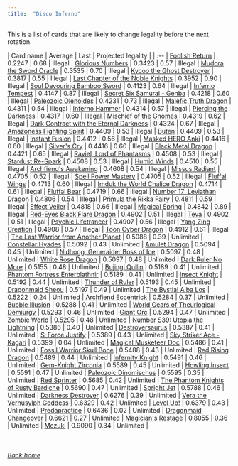 ```yaml
---
title:  "Disco Inferno"
---
```


This is a list of cards that are likely to change legality before the next rotation.

| Card name | Average | Last | Projected legality |
| :-- |
[Foolish Return](https://db.ygoprodeck.com/card/?search=Foolish%20Return) | 0.2247 | 0.68 | Illegal |
[Glorious Numbers](https://db.ygoprodeck.com/card/?search=Glorious%20Numbers) | 0.3423 | 0.57 | Illegal |
[Mudora the Sword Oracle](https://db.ygoprodeck.com/card/?search=Mudora%20the%20Sword%20Oracle) | 0.3535 | 0.70 | Illegal |
[Kycoo the Ghost Destroyer](https://db.ygoprodeck.com/card/?search=Kycoo%20the%20Ghost%20Destroyer) | 0.3817 | 0.55 | Illegal |
[Last Chapter of the Noble Knights](https://db.ygoprodeck.com/card/?search=Last%20Chapter%20of%20the%20Noble%20Knights) | 0.3952 | 0.90 | Illegal |
[Soul Devouring Bamboo Sword](https://db.ygoprodeck.com/card/?search=Soul%20Devouring%20Bamboo%20Sword) | 0.4123 | 0.64 | Illegal |
[Inferno Tempest](https://db.ygoprodeck.com/card/?search=Inferno%20Tempest) | 0.4147 | 0.87 | Illegal |
[Secret Six Samurai - Genba](https://db.ygoprodeck.com/card/?search=Secret%20Six%20Samurai%20-%20Genba) | 0.4218 | 0.60 | Illegal |
[Paleozoic Olenoides](https://db.ygoprodeck.com/card/?search=Paleozoic%20Olenoides) | 0.4231 | 0.73 | Illegal |
[Malefic Truth Dragon](https://db.ygoprodeck.com/card/?search=Malefic%20Truth%20Dragon) | 0.4311 | 0.54 | Illegal |
[Inferno Hammer](https://db.ygoprodeck.com/card/?search=Inferno%20Hammer) | 0.4314 | 0.57 | Illegal |
[Piercing the Darkness](https://db.ygoprodeck.com/card/?search=Piercing%20the%20Darkness) | 0.4317 | 0.60 | Illegal |
[Mischief of the Gnomes](https://db.ygoprodeck.com/card/?search=Mischief%20of%20the%20Gnomes) | 0.4319 | 0.62 | Illegal |
[Dark Contract with the Eternal Darkness](https://db.ygoprodeck.com/card/?search=Dark%20Contract%20with%20the%20Eternal%20Darkness) | 0.4324 | 0.67 | Illegal |
[Amazoness Fighting Spirit](https://db.ygoprodeck.com/card/?search=Amazoness%20Fighting%20Spirit) | 0.4409 | 0.53 | Illegal |
[Buten](https://db.ygoprodeck.com/card/?search=Buten) | 0.4409 | 0.53 | Illegal |
[Instant Fusion](https://db.ygoprodeck.com/card/?search=Instant%20Fusion) | 0.4412 | 0.56 | Illegal |
[Masked HERO Anki](https://db.ygoprodeck.com/card/?search=Masked%20HERO%20Anki) | 0.4416 | 0.60 | Illegal |
[Silver's Cry](https://db.ygoprodeck.com/card/?search=Silver's%20Cry) | 0.4416 | 0.60 | Illegal |
[Black Metal Dragon](https://db.ygoprodeck.com/card/?search=Black%20Metal%20Dragon) | 0.4421 | 0.65 | Illegal |
[Raviel, Lord of Phantasms](https://db.ygoprodeck.com/card/?search=Raviel,%20Lord%20of%20Phantasms) | 0.4508 | 0.53 | Illegal |
[Stardust Re-Spark](https://db.ygoprodeck.com/card/?search=Stardust%20Re-Spark) | 0.4508 | 0.53 | Illegal |
[Humid Winds](https://db.ygoprodeck.com/card/?search=Humid%20Winds) | 0.4510 | 0.55 | Illegal |
[Archfiend's Awakening](https://db.ygoprodeck.com/card/?search=Archfiend's%20Awakening) | 0.4608 | 0.54 | Illegal |
[Missus Radiant](https://db.ygoprodeck.com/card/?search=Missus%20Radiant) | 0.4705 | 0.52 | Illegal |
[Spell Power Mastery](https://db.ygoprodeck.com/card/?search=Spell%20Power%20Mastery) | 0.4705 | 0.52 | Illegal |
[Fluffal Wings](https://db.ygoprodeck.com/card/?search=Fluffal%20Wings) | 0.4713 | 0.60 | Illegal |
[Imduk the World Chalice Dragon](https://db.ygoprodeck.com/card/?search=Imduk%20the%20World%20Chalice%20Dragon) | 0.4714 | 0.61 | Illegal |
[Fluffal Bear](https://db.ygoprodeck.com/card/?search=Fluffal%20Bear) | 0.4719 | 0.66 | Illegal |
[Number 17: Leviathan Dragon](https://db.ygoprodeck.com/card/?search=Number%2017:%20Leviathan%20Dragon) | 0.4806 | 0.54 | Illegal |
[Primula the Rikka Fairy](https://db.ygoprodeck.com/card/?search=Primula%20the%20Rikka%20Fairy) | 0.4811 | 0.59 | Illegal |
[Effect Veiler](https://db.ygoprodeck.com/card/?search=Effect%20Veiler) | 0.4818 | 0.66 | Illegal |
[Magical Spring](https://db.ygoprodeck.com/card/?search=Magical%20Spring) | 0.4842 | 0.89 | Illegal |
[Red-Eyes Black Flare Dragon](https://db.ygoprodeck.com/card/?search=Red-Eyes%20Black%20Flare%20Dragon) | 0.4902 | 0.51 | Illegal |
[Teva](https://db.ygoprodeck.com/card/?search=Teva) | 0.4902 | 0.51 | Illegal |
[Psychic Lifetrancer](https://db.ygoprodeck.com/card/?search=Psychic%20Lifetrancer) | 0.4907 | 0.56 | Illegal |
[Yang Zing Creation](https://db.ygoprodeck.com/card/?search=Yang%20Zing%20Creation) | 0.4908 | 0.57 | Illegal |
[Toon Cyber Dragon](https://db.ygoprodeck.com/card/?search=Toon%20Cyber%20Dragon) | 0.4912 | 0.61 | Illegal |
[The Last Warrior from Another Planet](https://db.ygoprodeck.com/card/?search=The%20Last%20Warrior%20from%20Another%20Planet) | 0.5088 | 0.39 | Unlimited |
[Constellar Hyades](https://db.ygoprodeck.com/card/?search=Constellar%20Hyades) | 0.5092 | 0.43 | Unlimited |
[Amulet Dragon](https://db.ygoprodeck.com/card/?search=Amulet%20Dragon) | 0.5094 | 0.45 | Unlimited |
[Nidhogg, Generaider Boss of Ice](https://db.ygoprodeck.com/card/?search=Nidhogg,%20Generaider%20Boss%20of%20Ice) | 0.5097 | 0.48 | Unlimited |
[White Rose Dragon](https://db.ygoprodeck.com/card/?search=White%20Rose%20Dragon) | 0.5097 | 0.48 | Unlimited |
[Dark Ruler No More](https://db.ygoprodeck.com/card/?search=Dark%20Ruler%20No%20More) | 0.5155 | 0.48 | Unlimited |
[Bujingi Quilin](https://db.ygoprodeck.com/card/?search=Bujingi%20Quilin) | 0.5189 | 0.41 | Unlimited |
[Phantom Fortress Enterblathnir](https://db.ygoprodeck.com/card/?search=Phantom%20Fortress%20Enterblathnir) | 0.5189 | 0.41 | Unlimited |
[Insect Knight](https://db.ygoprodeck.com/card/?search=Insect%20Knight) | 0.5192 | 0.44 | Unlimited |
[Thunder of Ruler](https://db.ygoprodeck.com/card/?search=Thunder%20of%20Ruler) | 0.5193 | 0.45 | Unlimited |
[Dragonmaid Sheou](https://db.ygoprodeck.com/card/?search=Dragonmaid%20Sheou) | 0.5197 | 0.49 | Unlimited |
[The Bystial Alba Los](https://db.ygoprodeck.com/card/?search=The%20Bystial%20Alba%20Los) | 0.5222 | 0.24 | Unlimited |
[Archfiend Eccentrick](https://db.ygoprodeck.com/card/?search=Archfiend%20Eccentrick) | 0.5284 | 0.37 | Unlimited |
[Bubble Illusion](https://db.ygoprodeck.com/card/?search=Bubble%20Illusion) | 0.5288 | 0.41 | Unlimited |
[World Gears of Theurlogical Demiurgy](https://db.ygoprodeck.com/card/?search=World%20Gears%20of%20Theurlogical%20Demiurgy) | 0.5293 | 0.46 | Unlimited |
[Giant Orc](https://db.ygoprodeck.com/card/?search=Giant%20Orc) | 0.5294 | 0.47 | Unlimited |
[Zombie World](https://db.ygoprodeck.com/card/?search=Zombie%20World) | 0.5295 | 0.48 | Unlimited |
[Number S39: Utopia the Lightning](https://db.ygoprodeck.com/card/?search=Number%20S39:%20Utopia%20the%20Lightning) | 0.5386 | 0.40 | Unlimited |
[Destroyersaurus](https://db.ygoprodeck.com/card/?search=Destroyersaurus) | 0.5387 | 0.41 | Unlimited |
[S-Force Justify](https://db.ygoprodeck.com/card/?search=S-Force%20Justify) | 0.5389 | 0.43 | Unlimited |
[Sky Striker Ace - Kagari](https://db.ygoprodeck.com/card/?search=Sky%20Striker%20Ace%20-%20Kagari) | 0.5399 | 0.04 | Unlimited |
[Magical Musketeer Doc](https://db.ygoprodeck.com/card/?search=Magical%20Musketeer%20Doc) | 0.5486 | 0.41 | Unlimited |
[Fossil Warrior Skull Bone](https://db.ygoprodeck.com/card/?search=Fossil%20Warrior%20Skull%20Bone) | 0.5488 | 0.43 | Unlimited |
[Red Rising Dragon](https://db.ygoprodeck.com/card/?search=Red%20Rising%20Dragon) | 0.5489 | 0.44 | Unlimited |
[Infernity Knight](https://db.ygoprodeck.com/card/?search=Infernity%20Knight) | 0.5491 | 0.46 | Unlimited |
[Gem-Knight Zirconia](https://db.ygoprodeck.com/card/?search=Gem-Knight%20Zirconia) | 0.5589 | 0.45 | Unlimited |
[Howling Insect](https://db.ygoprodeck.com/card/?search=Howling%20Insect) | 0.5591 | 0.47 | Unlimited |
[Paleozoic Dinomischus](https://db.ygoprodeck.com/card/?search=Paleozoic%20Dinomischus) | 0.5595 | 0.35 | Unlimited |
[Red Sprinter](https://db.ygoprodeck.com/card/?search=Red%20Sprinter) | 0.5685 | 0.42 | Unlimited |
[The Phantom Knights of Rusty Bardiche](https://db.ygoprodeck.com/card/?search=The%20Phantom%20Knights%20of%20Rusty%20Bardiche) | 0.5690 | 0.47 | Unlimited |
[Spright Jet](https://db.ygoprodeck.com/card/?search=Spright%20Jet) | 0.5788 | 0.46 | Unlimited |
[Darkness Destroyer](https://db.ygoprodeck.com/card/?search=Darkness%20Destroyer) | 0.6276 | 0.39 | Unlimited |
[Vera the Vernusylph Goddess](https://db.ygoprodeck.com/card/?search=Vera%20the%20Vernusylph%20Goddess) | 0.6329 | 0.42 | Unlimited |
[Level Up!](https://db.ygoprodeck.com/card/?search=Level%20Up!) | 0.6379 | 0.43 | Unlimited |
[Predapractice](https://db.ygoprodeck.com/card/?search=Predapractice) | 0.6436 | 0.02 | Unlimited |
[Dragonmaid Changeover](https://db.ygoprodeck.com/card/?search=Dragonmaid%20Changeover) | 0.6621 | 0.27 | Unlimited |
[Magician's Restage](https://db.ygoprodeck.com/card/?search=Magician's%20Restage) | 0.8055 | 0.36 | Unlimited |
[Mezuki](https://db.ygoprodeck.com/card/?search=Mezuki) | 0.9090 | 0.34 | Unlimited |

<br>

###### [Back home](index)